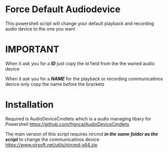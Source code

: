 # Force Default Audiodevice
This powershell script will change your default playback and recording audio device to the one you want

# IMPORTANT
When it ask you for a ***ID*** 		just copy the id field from the the waned audio device

When it ask you for a ***NAME*** 	for the playback or recording communicatinos device only copy the name before the brackets

# Installation
Required is AudioDeviceCmdlets which is a audio managing libary for Powershell
https://github.com/frgnca/AudioDeviceCmdlets

The main version of this script requires nircmd ***in the same folder as the script*** to change the communicatinos device
https://www.nirsoft.net/utils/nircmd-x64.zip

